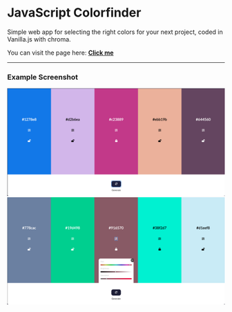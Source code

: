 # JavaScript Colorfinder

Simple web app for selecting the right colors for your next project, coded in Vanilla.js with chroma.

You can visit the page here: [**Click me**](https://slawoe.github.io/js_colorfinder/)

---

### Example Screenshot

![Screenshot](./screenshots/screenshot1.png)
![Screenshot2](./screenshots/screenshot2.png)
